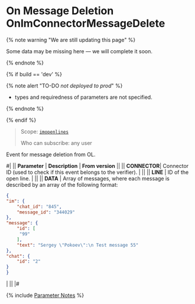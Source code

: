# On Message Deletion OnImConnectorMessageDelete

{% note warning "We are still updating this page" %}

Some data may be missing here — we will complete it soon.

{% endnote %}

{% if build == 'dev' %}

{% note alert "TO-DO _not deployed to prod_" %}

- types and requiredness of parameters are not specified.

{% endnote %}

{% endif %}

> Scope: [`imopenlines`](../../../scopes/permissions.md)
>
> Who can subscribe: any user

Event for message deletion from OL.

#|
|| **Parameter** | **Description** | **From version** ||
|| **CONNECTOR**| Connector ID (used to check if this event belongs to the verifier). | ||
|| **LINE** | ID of the open line. | ||
|| **DATA** | Array of messages, where each message is described by an array of the following format:


```json
{
"im": {
    "chat_id": "845",
    "message_id": "344029"
},
"message": {
    "id": [
     "99"
    ],
    "text": "Sergey \"Pokoev\":\n Test message 55"
},
"chat": {
    "id": "2"
}
}
```
| ||
|#

{% include [Parameter Notes](../../../../_includes/required.md) %}